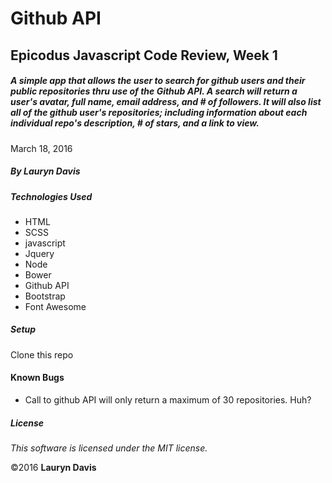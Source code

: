 # Github API

## Epicodus Javascript Code Review, Week 1

##### A simple app that allows the user to search for github users and their public repositories thru use of the Github API. A search will return a user's avatar, full name, email address, and # of followers. It will also list all of the github user's repositories; including information about each individual repo's description, # of stars, and a link to view.

March 18, 2016

##### By Lauryn Davis

##### Technologies Used

* HTML
* SCSS
* javascript
* Jquery
* Node
* Bower
* Github API
* Bootstrap
* Font Awesome

##### Setup

Clone this repo

#### Known Bugs
* Call to github API will only return a maximum of 30 repositories. Huh?

##### License

*This software is licensed under the MIT license.*

&copy;2016 **Lauryn Davis**
